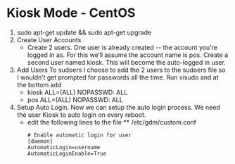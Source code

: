 # Kiosk Mode - CentOS

1. sudo apt-get update && sudo apt-get upgrade
2. Create User Accounts
   * Create 2 users. One user is already created -- the account you’re logged in as. For this we’ll assume the account name is      pos. Create a second user named kiosk. This will become the auto-logged in user.
3. Add Users To sudoers I choose to add the 2 users to the sudoers file so I wouldn’t get prompted for passwords all the time.    Run visudo and at the bottom add
   * kiosk ALL=(ALL) NOPASSWD: ALL
   * pos ALL=(ALL) NOPASSWD: ALL
4. Setup Auto Login. Now we can setup the auto login process. We need the user Kiosk to auto login on every reboot.
   * edit the following lines to the file ** /etc/gdm/custom.conf
      ~~~~~ 
      # Enable automatic login for user
      [daemon]
      AutomaticLogin=username
      AutomaticLoginEnable=True 

